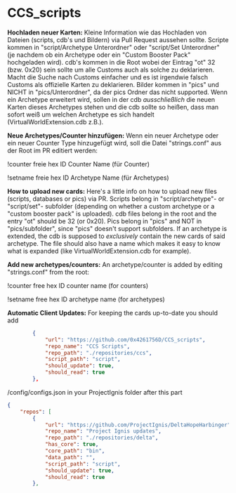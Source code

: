 # CCS_scripts

**Hochladen neuer Karten:**
Kleine Information wie das Hochladen von Dateien (scripts, cdb's und Bildern) via Pull Request aussehen sollte.
Scripte kommen in "script/Archetype Unterordner" oder "script/Set Unterordner" (je nachdem ob ein Archetype oder ein "Custom Booster Pack" hochgeladen wird).
cdb's kommen in die Root wobei der Eintrag "ot" 32 (bzw. 0x20) sein sollte um alle Customs auch als solche zu deklarieren. Macht die Suche nach Customs einfacher und es ist irgendwie falsch Customs als offizielle Karten zu deklarieren.
Bilder kommen in "pics" und NICHT in "pics/Unterordner", da der pics Ordner das nicht supported.
Wenn ein Archetype erweitert wird, sollen in der cdb *ausschließlich* die neuen Karten dieses Archetypes stehen und die cdb sollte so heißen, dass man sofort weiß um welchen Archetype es sich handelt (VirtualWorldExtension.cdb z.B.).

**Neue Archetypes/Counter hinzufügen:**
Wenn ein neuer Archetype oder ein neuer Counter Type hinzugefügt wird, soll die Datei "strings.conf" aus der Root im PR editiert werden:

!counter freie hex ID Counter Name (für Counter)

!setname freie hex ID Archetype Name (für Archetypes)

**How to upload new cards:**
Here's a little info on how to upload new files (scripts, databases or pics) via PR.
Scripts belong in "script/archetype"- or "script/set"- subfolder (depending on whether a custom archetype or a "custom booster pack" is uploaded).
cdb files belong in the root and the entry "ot" should be 32 (or 0x20).
Pics belong in "pics" and NOT in "pics/subfolder", since "pics" doesn't support subfolders.
If an archetype is extended, the cdb is supposed to *exclusively* contain the new cards of said archetype. The file should also have a name which makes it easy to know what is expanded (like VirtualWorldExtension.cdb for example).

**Add new archetypes/counters:**
An archetype/counter is added by editing "strings.conf" from the root:

!counter free hex ID counter name (for counters)

!setname free hex ID archetype name (for archetypes)

**Automatic Client Updates:**
For keeping the cards up-to-date you should add 
```json
        {
            "url": "https://github.com/0x4261756D/CCS_scripts",
            "repo_name": "CCS Scripts",
            "repo_path": "./repositories/ccs",
            "script_path": "script",
            "should_update": true,
            "should_read": true
        },
``` 
/config/configs.json in your ProjectIgnis folder after this part
```json
{
    "repos": [
        {
            "url": "https://github.com/ProjectIgnis/DeltaHopeHarbinger",
            "repo_name": "Project Ignis updates",
            "repo_path": "./repositories/delta",
            "has_core": true,
            "core_path": "bin",
            "data_path": "",
            "script_path": "script",
            "should_update": true,
            "should_read": true
        },
```
